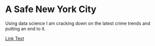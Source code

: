 <h1>A Safe New York City</h1>
<p> Using data science I am cracking down on the latest crime trends and putting an end to it.</p>
<a href="https://www.istockphoto.com/photo/taxis-in-times-square-with-7th-avenue-new-york-city-manhattan-gm1277102943-376404179?utm_source=unsplash&utm_medium=affiliate&utm_campaign=srp_photos_top&utm_content=https%3A%2F%2Funsplash.com%2Fs%2Fphotos%2Fnew-york-city&utm_term=new%20york%20city%3A%3A%3A" title="">Link Text</a>
